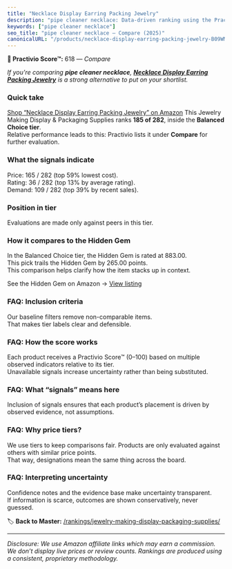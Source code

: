 ```yaml
---
title: "Necklace Display Earring Packing Jewelry"
description: "pipe cleaner necklace: Data-driven ranking using the Practivio Score™. Positioned by quality, value, demand, findability, momentum."
keywords: ["pipe cleaner necklace"]
seo_title: "pipe cleaner necklace — Compare (2025)"
canonicalURL: "/products/necklace-display-earring-packing-jewelry-B09WMKB38R/"
---
```


**🛒 Practivio Score™:** 618 — _Compare_


*If you're comparing **pipe cleaner necklace**, **[Necklace Display Earring Packing Jewelry](https://www.amazon.com/dp/B09WMKB38R?tag=practivio-20)** is a strong alternative to put on your shortlist.*
### Quick take
[Shop “Necklace Display Earring Packing Jewelry” on Amazon](https://www.amazon.com/dp/B09WMKB38R?tag=practivio-20)
This Jewelry Making Display & Packaging Supplies ranks **185 of 282**, inside the **Balanced Choice tier**.  
Relative performance leads to this: Practivio lists it under **Compare** for further evaluation.

### What the signals indicate
Price: 165 / 282 (top 59% lowest cost).  
Rating: 36 / 282 (top 13% by average rating).  
Demand: 109 / 282 (top 39% by recent sales).

### Position in tier
Evaluations are made only against peers in this tier.

### How it compares to the Hidden Gem
In the Balanced Choice tier, the Hidden Gem is rated at 883.00.  
This pick trails the Hidden Gem by 265.00 points.  
This comparison helps clarify how the item stacks up in context.  

See the Hidden Gem on Amazon → [View listing](https://www.amazon.com/dp/B0B4JPSQLG?tag=practivio-20)

### FAQ: Inclusion criteria
Our baseline filters remove non-comparable items.  
That makes tier labels clear and defensible.

### FAQ: How the score works
Each product receives a Practivio Score™ (0–100) based on multiple observed indicators relative to its tier.  
Unavailable signals increase uncertainty rather than being substituted.

### FAQ: What “signals” means here
Inclusion of signals ensures that each product’s placement is driven by observed evidence, not assumptions.

### FAQ: Why price tiers?
We use tiers to keep comparisons fair. Products are only evaluated against others with similar price points.  
That way, designations mean the same thing across the board.

### FAQ: Interpreting uncertainty
Confidence notes and the evidence base make uncertainty transparent.  
If information is scarce, outcomes are shown conservatively, never guessed.

<!-- Missing template for Compare/CompareWithinPriceClass -->


🏷️ **Back to Master:** [/rankings/jewelry-making-display-packaging-supplies/](/rankings/jewelry-making-display-packaging-supplies/)

---
_Disclosure: We use Amazon affiliate links which may earn a commission. We don’t display live prices or review counts. Rankings are produced using a consistent, proprietary methodology._
